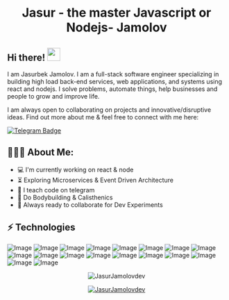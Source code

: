<h1 align="center">Jasur - the master Javascript or Nodejs- Jamolov</h1>

## Hi there! <img src="https://raw.githubusercontent.com/aemmadi/aemmadi/master/wave.gif" width="30px">

I am  Jasurbek Jamolov. I am a full-stack software engineer specializing in building high load back-end services, web applications, and systems using react and nodejs. I solve problems, automate things, help businesses and people to grow and improve life. </br>

I am always open to collaborating on projects and innovative/disruptive ideas. Find out more about me & feel free to connect with me here:

<!--[![Linkedin Badge](https://img.shields.io/badge/-sukhrob_nuraliev-blue?style=flat-square&logo=Linkedin&logoColor=white&link=https://www.linkedin.com/in/sukhrob-nuraliev-100845186/)](https://www.linkedin.com/in/sukhrob-nuraliev-100845186/)
[![Facebook Badge](https://img.shields.io/badge/-Sukhrob_Nuraliev-3b5998?style=flat-square&labelColor=3b5998&logo=facebook&logoColor=white&link=https://www.facebook.com/sukhrob.nuraliev.9/)](https://www.facebook.com/sukhrob.nuraliev.9/) 
[![Instagram Badge](https://img.shields.io/badge/-@sukhrobnuraliev_-D7008A?style=flat-square&labelColor=D7008A&logo=Instagram&logoColor=white&link=https://www.instagram.com/nuraliev.dev/)](https://www.instagram.com/sukhrobnuraliev_/)-->
[![Telegram Badge](https://img.shields.io/badge/@sukhrobnuraliev-2CA5E0?style=flat-square&logo=telegram&logoColor=white&link=https://t.me/sukhrobnuraliev)](https://t.me/sukhrobnuraliev) 

  
<h2 align="left">👨🏻‍💻 About Me:</h2>

- :computer: I'm currently working on react & node
- :hourglass_flowing_sand:  Exploring Microservices & Event Driven Architecture
- :triangular_flag_on_post: I teach code on telegram
- :muscle: Do Bodybuilding & Calisthenics
- :rocket: Always ready to collaborate for Dev Experiments

## ⚡ Technologies


![Image](https://img.shields.io/badge/MySQL-005C84?style=for-the-badge&logo=mysql&logoColor=white)
![Image](https://img.shields.io/badge/PostgreSQL-316192?style=for-the-badge&logo=postgresql&logoColor=white)
![Image](https://img.shields.io/badge/JavaScript-323330?style=for-the-badge&logo=javascript&logoColor=F7DF1E)
![Image](https://img.shields.io/badge/Vue.js-35495E?style=for-the-badge&logo=vuedotjs&logoColor=4FC08D)
![Image](https://img.shields.io/badge/nuxt.js-00C58E?style=for-the-badge&logo=nuxtdotjs&logoColor=white)
![Image](https://img.shields.io/badge/jQuery-0769AD?style=for-the-badge&logo=jquery&logoColor=white)
![Image](https://img.shields.io/badge/AlpineJS-8BC0D0?style=for-the-badge&logo=alpine.js&logoColor=black)
![Image](https://img.shields.io/badge/Tailwind_CSS-38B2AC?style=for-the-badge&logo=tailwind-css&logoColor=white)
![Image](https://img.shields.io/badge/-GraphQL-E10098?style=for-the-badge&logo=graphql)
![Image](https://img.shields.io/badge/-Apollo%20GraphQL-311C87?style=for-the-badge&logo=apollo-graphql)
![Image](https://img.shields.io/badge/Docker-2CA5E0?style=for-the-badge&logo=docker&logoColor=white)
![Image](https://img.shields.io/badge/Linux-FCC624?style=for-the-badge&logo=linux&logoColor=black)
![Image](https://img.shields.io/badge/Git-F05032?style=for-the-badge&logo=git&logoColor=white)
![Image](https://img.shields.io/badge/-HTML5-E34F26?style=for-the-badge&logo=html5&logoColor=white)
![Image](https://img.shields.io/badge/-CSS3-1572B6?style=for-the-badge&logo=css3)
![Image](https://img.shields.io/badge/-Bootstrap-563D7C?style=for-the-badge&logo=bootstrap)
![Image](https://img.shields.io/badge/Git-F05032?style=for-the-badge&logo=git&logoColor=white)
![Image](https://img.shields.io/badge/Figma-F24E1E?style=for-the-badge&logo=figma&logoColor=white)

<p align="center"> <img src="https://github-readme-stats.vercel.app/api?username=JasurJamolovdev&show_icons=true&theme=gotham" alt="JasurJamolovdev" />

<p align="center"> <a href="https://github.com/ryo-ma/github-profile-trophy"><img src="https://github-profile-trophy.vercel.app/?username=JasurJamolovdev&theme=onestar&row=1&margin-w=15&margin-h=15&no-bg=true" alt="JasurJamolovdev" /></a> </p>
